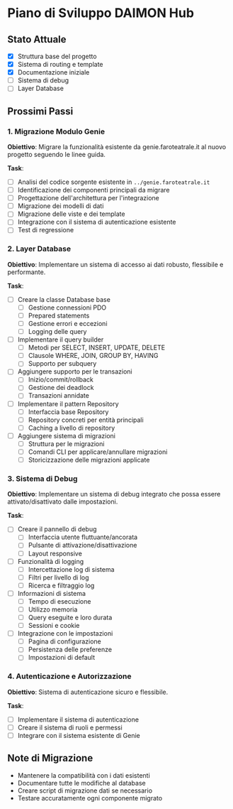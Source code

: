 # Piano di Sviluppo DAIMON Hub

## Stato Attuale
- [x] Struttura base del progetto
- [x] Sistema di routing e template
- [x] Documentazione iniziale
- [ ] Sistema di debug
- [ ] Layer Database

## Prossimi Passi

### 1. Migrazione Modulo Genie
**Obiettivo**: Migrare la funzionalità esistente da genie.faroteatrale.it al nuovo progetto seguendo le linee guida.

**Task**:
- [ ] Analisi del codice sorgente esistente in `../genie.faroteatrale.it`
- [ ] Identificazione dei componenti principali da migrare
- [ ] Progettazione dell'architettura per l'integrazione
- [ ] Migrazione dei modelli di dati
- [ ] Migrazione delle viste e dei template
- [ ] Integrazione con il sistema di autenticazione esistente
- [ ] Test di regressione

### 2. Layer Database
**Obiettivo**: Implementare un sistema di accesso ai dati robusto, flessibile e performante.

**Task**:
- [ ] Creare la classe Database base
  - [ ] Gestione connessioni PDO
  - [ ] Prepared statements
  - [ ] Gestione errori e eccezioni
  - [ ] Logging delle query
- [ ] Implementare il query builder
  - [ ] Metodi per SELECT, INSERT, UPDATE, DELETE
  - [ ] Clausole WHERE, JOIN, GROUP BY, HAVING
  - [ ] Supporto per subquery
- [ ] Aggiungere supporto per le transazioni
  - [ ] Inizio/commit/rollback
  - [ ] Gestione dei deadlock
  - [ ] Transazioni annidate
- [ ] Implementare il pattern Repository
  - [ ] Interfaccia base Repository
  - [ ] Repository concreti per entità principali
  - [ ] Caching a livello di repository
- [ ] Aggiungere sistema di migrazioni
  - [ ] Struttura per le migrazioni
  - [ ] Comandi CLI per applicare/annullare migrazioni
  - [ ] Storicizzazione delle migrazioni applicate

### 3. Sistema di Debug
**Obiettivo**: Implementare un sistema di debug integrato che possa essere attivato/disattivato dalle impostazioni.

**Task**:
- [ ] Creare il pannello di debug
  - [ ] Interfaccia utente fluttuante/ancorata
  - [ ] Pulsante di attivazione/disattivazione
  - [ ] Layout responsive
- [ ] Funzionalità di logging
  - [ ] Intercettazione log di sistema
  - [ ] Filtri per livello di log
  - [ ] Ricerca e filtraggio log
- [ ] Informazioni di sistema
  - [ ] Tempo di esecuzione
  - [ ] Utilizzo memoria
  - [ ] Query eseguite e loro durata
  - [ ] Sessioni e cookie
- [ ] Integrazione con le impostazioni
  - [ ] Pagina di configurazione
  - [ ] Persistenza delle preferenze
  - [ ] Impostazioni di default

### 4. Autenticazione e Autorizzazione
**Obiettivo**: Sistema di autenticazione sicuro e flessibile.

**Task**:
- [ ] Implementare il sistema di autenticazione
- [ ] Creare il sistema di ruoli e permessi
- [ ] Integrare con il sistema esistente di Genie

## Note di Migrazione
- Mantenere la compatibilità con i dati esistenti
- Documentare tutte le modifiche al database
- Creare script di migrazione dati se necessario
- Testare accuratamente ogni componente migrato
